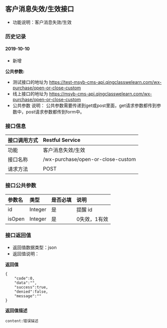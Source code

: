 ## 客户消息失效/生效接口
+ 功能说明：客户消息失效/生效

### 历史记录

#### 2019-10-10  
- 新增

**公共参数:**
+ 测试接口的地址为 https://test-msyb-cms-api.qingclasswelearn.com/wx-purchase/open-or-close-custom
+ 线上接口的地址为 https://msyb-cms-api.qingclasswelearn.com/wx-purchase/open-or-close-custom
+ 公共参数 说明： 公共参数需要传递到get或post里面，get请求参数都传到参数中，post请求参数都传到form中。

### 接口信息
|接口调用方式 	|	Restful Service									|
|:--------------|:--------------------------------------------------|
|功能	     	| 客户消息失效/生效			    					|
|接口名称		|/wx-purchase/open-or-close-custom					|
|请求方法		|POST					    						|

### 接口公共参数
|参数名		   		|类型					|是否必填	|说明			    					|
|:------------------|:----------------------|:----------|:--------------------------------------|
|id			   		|Integer				|	是	  	|提醒 id	      	  						|
|isOpen				|Integer				|	是		|0失效，1有效								|

### 接口返回值
+ 返回值数据类型：json
+ 返回值说明：

**返回值**  

```
{
    "code":0,
    "data":"",
    "success":true,
    "denied":false,
    "message":""
}
```

**返回值描述**  

```
content:错误描述
```